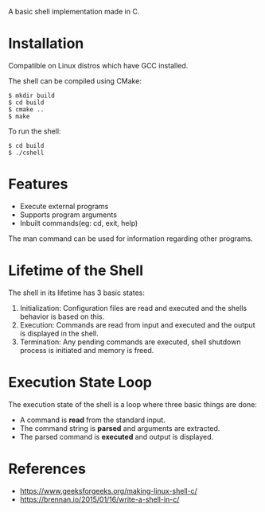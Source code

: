 A basic shell implementation made in C.

# Installation
Compatible on Linux distros which have GCC installed.  

The shell can be compiled using CMake:
```
$ mkdir build
$ cd build
$ cmake ..
$ make
```

To run the shell:
```
$ cd build
$ ./cshell
```

# Features
- Execute external programs
- Supports program arguments
- Inbuilt commands(eg: cd, exit, help)

The man command can be used for information regarding other programs.

# Lifetime of the Shell
The shell in its lifetime has 3 basic states:
1. Initialization: Configuration files are read and executed and the shells behavior is based on this.
2. Execution: Commands are read from input and executed and the output is displayed in the shell.
3. Termination: Any pending commands are executed, shell shutdown process is initiated and memory is freed.

# Execution State Loop
The execution state of the shell is a loop where three basic things are done:
- A command is __read__ from the standard input.
- The command string is __parsed__ and arguments are extracted.
- The parsed command is __executed__ and output is displayed.

# References
- https://www.geeksforgeeks.org/making-linux-shell-c/
- https://brennan.io/2015/01/16/write-a-shell-in-c/
